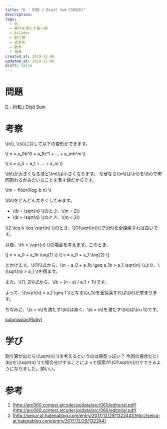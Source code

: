 ```yaml
---
title: "D - 桁和 / Digit Sum (500点)"
description:
tags:
  - 桁
  - 条件を満たす最小値
  - AtCoder
  - 割り算
  - 式変形
  - 数学
  - 再帰
created_at: 2019-11-06
updated_at: 2019-11-06
draft: false
---
```


# 問題
[D - 桁和 / Digit Sum](https://atcoder.jp/contests/abc044/tasks/arc060_b)

# 考察
\\(n\\), \\(s\\)に対して以下の変形ができます。

\\( n = a_0b^0 + a_1b^1 + ... + a_mb^m \\)

\\( s = a_0 + a_1 + ... + a_m \\)

\\(b\\)が大きくなるほど\\(m\\)は小さくなります。
なぜなら\\(m\\)は\\(n\\)を\\(b\\)で何回割れるかみたいなことを表す値だからです。

\\(m = floor(\log_b n) \\)

\\(b\\)をどんどん大きくしてみます。

- \\(b = \sqrt{n} \\)のとき、\\(m = 2\\)
- \\(b > \sqrt{n} \\)のとき、\\(m < 2\\)

\\(2 \leq b \leq \sqrt{n} \\)のとき、\\(O(\sqrt{n})\\)で\\(b\\)を全探索すれば良いです。

以降、\\(b > \sqrt{n} \\)の場合を考えます。このとき、

\\[
n = a_0 + a_1b \tag{1}
\\] 
\\[
s = a_0 + a_1 \tag{2}
\\] 

とかけます。\\((1)\\)式から、\\(n = a_0 + a_1b \geq a_1b > a_1 \sqrt{n} \\)より、\\(\sqrt{n} > a_1 \\)を得ます。

また、\\((1, 2)\\)式から、\\(b = (n - s) / a_1 + 1\\)です。

よって、\\(\sqrt{n} > a_1 \geq 1 \\)となる\\(a_1\\)を全探索すれば\\(b\\)が求まります。

ちなみに、\\(s > n\\)を満たす\\(b\\)は無く、\\(s = n\\)を満たす\\(b\\)は\\(n+1\\)です。


[submission(Ruby)](https://atcoder.jp/contests/abc044/submissions/8314781)

# 学び
割り算が出たら\\(\sqrt{n} \\)を考えるというのは典型っぽい？
今回の場合だと\\(b\\)を\\(\sqrt{n} \\)で場合分けすることによって探索が\\(O(\sqrt{n})\\)でできるようになりました。頭いい。

# 参考
1. [http://arc060.contest.atcoder.jp/data/arc/060/editorial.pdf](http://arc060.contest.atcoder.jp/data/arc/060/editorial.pdf)
1. [http://seica-at.hatenablog.com/entry/2017/12/29/132244](http://seica-at.hatenablog.com/entry/2017/12/29/132244)
